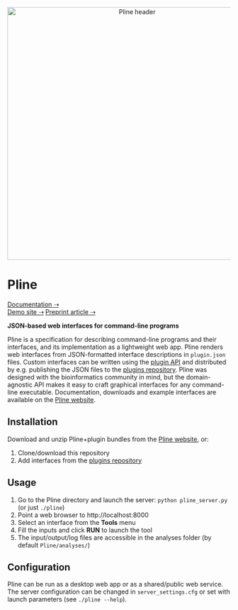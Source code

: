 <p align="center">
  <img width="570" alt="Pline header" src="https://user-images.githubusercontent.com/1215700/74085678-457a4180-4a84-11ea-84ac-be8dd2150465.png">
</p>

# Pline

[Documentation ⇢](http://wasabiapp.org/pline)  
[Demo site ⇢](http://wasabiapp.org/pline-demo)
[Preprint article ⇢](https://doi.org/10.22541/au.159863310.09115756)

**JSON-based web interfaces for command-line programs**

Pline is a specification for describing command-line programs and their interfaces, and its implementation as a lightweight web app. Pline renders web interfaces from JSON-formatted interface descriptions in `plugin.json` files. Custom interfaces can be written using the [plugin API](http://wasabiapp.org/pline/guide/api.html) and distributed by e.g. publishing the JSON files to the [plugins repository](https://github.com/veidenberg/pline-plugins). Pline was designed with the bioinformatics community in mind, but the domain-agnostic API makes it easy to craft graphical interfaces for any command-line executable.
Documentation, downloads and example interfaces are available on the [Pline website](http://wasabiapp.org/pline).

## Installation

Download and unzip Pline+plugin bundles from the [Pline website](http://wasabiapp.org/pline/downloads), or:
1) Clone/download this repository
2) Add interfaces from the [plugins repository](https://github.com/veidenberg/pline-plugins)

## Usage

1) Go to the Pline directory and launch the server: `python pline_server.py` (or just `./pline`)
2) Point a web browser to http://localhost:8000
3) Select an interface from the **Tools** menu
4) Fill the inputs and click **RUN** to launch the tool
5) The input/output/log files are accessible in the analyses folder (by default `Pline/analyses/`)

## Configuration

Pline can be run as a desktop web app or as a shared/public web service. 
The server configuration can be changed in `server_settings.cfg` or set with launch parameters (see `./pline --help`).
